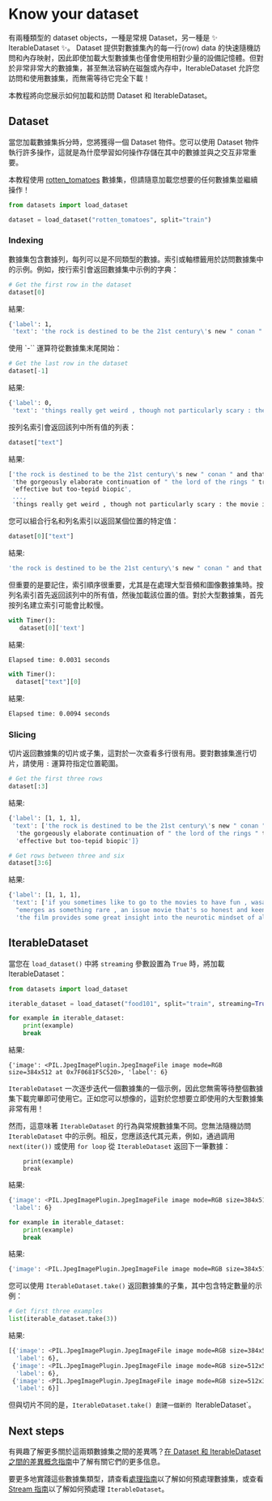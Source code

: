 # Know your dataset

有兩種類型的 dataset objects，一種是常規 Dataset，另一種是 ✨ IterableDataset ✨。 Dataset 提供對數據集內的每一行(row) data 的快速隨機訪問和內存映射，因此即使加載大型數據集也僅會使用相對少量的設備記憶體。但對於非常非常大的數據集，甚至無法容納在磁盤或內存中，IterableDataset 允許您訪問和使用數據集，而無需等待它完全下載！

本教程將向您展示如何加載和訪問 Dataset 和 IterableDataset。

## Dataset

當您加載數據集拆分時，您將獲得一個 Dataset 物件。您可以使用 Dataset 物件執行許多操作，這就是為什麼學習如何操作存儲在其中的數據並與之交互非常重要。

本教程使用 [rotten_tomatoes](https://huggingface.co/datasets/rotten_tomatoes) 數據集，但請隨意加載您想要的任何數據集並繼續操作！

```python
from datasets import load_dataset

dataset = load_dataset("rotten_tomatoes", split="train")
```

### Indexing

數據集包​​含數據列，每列可以是不同類型的數據。索引或軸標籤用於訪問數據集中的示例。例如，按行索引會返回數據集中示例的字典：

```python
# Get the first row in the dataset
dataset[0]
```

結果:

```bash
{'label': 1,
 'text': 'the rock is destined to be the 21st century\'s new " conan " and that he\'s going to make a splash even greater than arnold schwarzenegger , jean-claud van damme or steven segal .'}
```

使用 `-`` 運算符從數據集末尾開始：

```python
# Get the last row in the dataset
dataset[-1]
```

結果:

```bash
{'label': 0,
 'text': 'things really get weird , though not particularly scary : the movie is all portent and no content .'}
```

按列名索引會返回該列中所有值的列表：

```python
dataset["text"]
```

結果:

```bash
['the rock is destined to be the 21st century\'s new " conan " and that he\'s going to make a splash even greater than arnold schwarzenegger , jean-claud van damme or steven segal .',
 'the gorgeously elaborate continuation of " the lord of the rings " trilogy is so huge that a column of words cannot adequately describe co-writer/director peter jackson\'s expanded vision of j . r . r . tolkien\'s middle-earth .',
 'effective but too-tepid biopic',
 ...,
 'things really get weird , though not particularly scary : the movie is all portent and no content .']
```

您可以組合行名和列名索引以返回某個位置的特定值：

```python
dataset[0]["text"]
```

結果:

```bash
'the rock is destined to be the 21st century\'s new " conan " and that he\'s going to make a splash even greater than arnold schwarzenegger , jean-claud van damme or steven segal .'
```

但重要的是要記住，索引順序很重要，尤其是在處理大型音頻和圖像數據集時。按列名索引首先返回該列中的所有值，然後加載該位置的值。對於大型數據集，首先按列名建立索引可能會比較慢。

```python
with Timer():
   dataset[0]['text']
```

結果:

```bash
Elapsed time: 0.0031 seconds
```

```python
with Timer():
  dataset["text"][0]
```

結果:

```bash
Elapsed time: 0.0094 seconds
```

### Slicing

切片返回數據集的切片或子集，這對於一次查看多行很有用。要對數據集進行切片，請使用 `:` 運算符指定位置範圍。

```python
# Get the first three rows
dataset[:3]
```

結果:

```bash
{'label': [1, 1, 1],
 'text': ['the rock is destined to be the 21st century\'s new " conan " and that he\'s going to make a splash even greater than arnold schwarzenegger , jean-claud van damme or steven segal .',
  'the gorgeously elaborate continuation of " the lord of the rings " trilogy is so huge that a column of words cannot adequately describe co-writer/director peter jackson\'s expanded vision of j . r . r . tolkien\'s middle-earth .',
  'effective but too-tepid biopic']}
```

```python
# Get rows between three and six
dataset[3:6]
```

結果:

```bash
{'label': [1, 1, 1],
 'text': ['if you sometimes like to go to the movies to have fun , wasabi is a good place to start .',
  "emerges as something rare , an issue movie that's so honest and keenly observed that it doesn't feel like one .",
  'the film provides some great insight into the neurotic mindset of all comics -- even those who have reached the absolute top of the game .']}
```

## IterableDataset

當您在 `load_dataset()` 中將 `streaming` 參數設置為 `True` 時，將加載 IterableDataset：

```python
from datasets import load_dataset

iterable_dataset = load_dataset("food101", split="train", streaming=True)

for example in iterable_dataset:
    print(example)
    break
```

結果:

```
{'image': <PIL.JpegImagePlugin.JpegImageFile image mode=RGB size=384x512 at 0x7F0681F5C520>, 'label': 6}
```

`IterableDataset` 一次逐步迭代一個數據集的一個示例，因此您無需等待整個數據集下載完畢即可使用它。正如您可以想像的，這對於您想要立即使用的大型數據集非常有用！

然而，這意味著 `IterableDataset` 的行為與常規數據集不同。您無法隨機訪問 `IterableDataset` 中的示例。相反，您應該迭代其元素，例如，通過調用 `next(iter())` 或使用 `for loop` 從 `IterableDataset` 返回下一筆數據：

```pythonfor example in iterable_dataset:
    print(example)
    break
```

結果:

```bash
{'image': <PIL.JpegImagePlugin.JpegImageFile image mode=RGB size=384x512 at 0x7F0681F59B50>,
 'label': 6}
```

```python
for example in iterable_dataset:
    print(example)
    break
```

結果:

```bash
{'image': <PIL.JpegImagePlugin.JpegImageFile image mode=RGB size=384x512 at 0x7F7479DE82B0>, 'label': 6}
```

您可以使用 `IterableDataset.take()` 返回數據集的子集，其中包含特定數量的示例：

```python
# Get first three examples
list(iterable_dataset.take(3))
```

結果:

```bash
[{'image': <PIL.JpegImagePlugin.JpegImageFile image mode=RGB size=384x512 at 0x7F7479DEE9D0>,
  'label': 6},
 {'image': <PIL.JpegImagePlugin.JpegImageFile image mode=RGB size=512x512 at 0x7F7479DE8190>,
  'label': 6},
 {'image': <PIL.JpegImagePlugin.JpegImageFile image mode=RGB size=512x383 at 0x7F7479DE8310>,
  'label': 6}]
```

但與切片不同的是，`IterableDataset.take() 創建一個新的 `IterableDataset`。

## Next steps

有興趣了解更多關於這兩類數據集之間的差異嗎？[在 Dataset 和 IterableDataset 之間的差異概念指南](https://huggingface.co/docs/datasets/about_mapstyle_vs_iterable)中了解有關它們的更多信息。

要更多地實踐這些數據集類型，請查看[處理指南](https://huggingface.co/docs/datasets/process)以了解如何預處理數據集，或查看 [Stream 指南](https://huggingface.co/docs/datasets/stream)以了解如何預處理 `IterableDataset`。